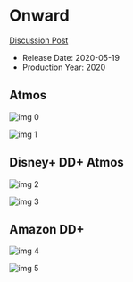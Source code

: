 # Onward

[Discussion Post](https://www.avsforum.com/threads/bass-eq-for-filtered-movies.2995212/post-59413186)

* Release Date: 2020-05-19
* Production Year: 2020

## Atmos

![img 0](https://i.imgur.com/k4FCgwx.jpg)

![img 1](https://i.imgur.com/5zaxEry.png)

## Disney+ DD+ Atmos

![img 2](https://i.imgur.com/Jmnn3WH.jpg)

![img 3](https://i.imgur.com/JpGRdAT.png)

## Amazon DD+

![img 4](https://i.imgur.com/LI5CSb1.jpg)

![img 5](https://i.imgur.com/pP7y6gf.png)

